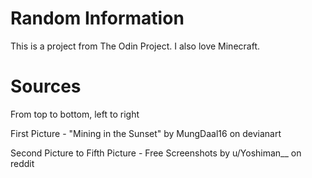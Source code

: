 # Random Information
This is a project from The Odin Project. I also love Minecraft.

# Sources
From top to bottom, left to right

First Picture - "Mining in the Sunset" by MungDaal16 on devianart

Second Picture to Fifth Picture - Free Screenshots by u/Yoshiman__ on reddit
